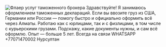 ![Флаер услуг таможенного брокера](https://github.com/user-attachments/assets/cb3cd31d-39c9-4775-9031-1bfec16c1386)
Здравствуйте! Я занимаюсь оформлением таможенных деклараций. Если вы ввозите груз из США, Германии или России — помогу быстро и официально оформить всё через Алматы. Работаю как с юрлицами, так и с физлицами, в том числе с курьерскими грузами. Подскажу, какие документы нужны, и сам всё оформлю. Опыт — больше 5 лет. Всегда на связи
WHATSAPP +77071470002 Нурсултан 
